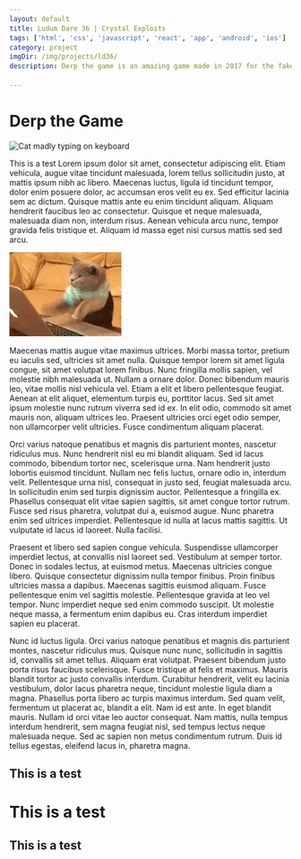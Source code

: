 ```yaml
---
layout: default
title: Ludum Dare 36 | Crystal Exploits
tags: ['html', 'css', 'javascript', 'react', 'app', 'android', 'ios']
category: project
imgDir: /img/projects/ld36/
description: Derp the game is an amazing game made in 2017 for the fake game jam that doesn't exist. This is just a template for the games discription so don't take this to seriously. I could use lorem ipsum but this is more fun. Welp I need more lines so the quick brown fox jumped over the lazy dog.

---
```



Derp the Game
==============

![Cat madly typing on keyboard](/portfolio/ld37/splash.png)

This is a test 
Lorem ipsum dolor sit amet, consectetur adipiscing elit. Etiam vehicula, augue vitae tincidunt malesuada, lorem tellus sollicitudin justo, at mattis ipsum nibh ac libero. Maecenas luctus, ligula id tincidunt tempor, dolor enim posuere dolor, ac accumsan eros velit eu ex. Sed efficitur lacinia sem ac dictum. Quisque mattis ante eu enim tincidunt aliquam. Aliquam hendrerit faucibus leo ac consectetur. Quisque et neque malesuada, malesuada diam non, interdum risus. Aenean vehicula arcu nunc, tempor gravida felis tristique et. Aliquam id massa eget nisi cursus mattis sed sed arcu.

  ![Cat madly typing on keyboard](/img/404-cat.gif)

Maecenas mattis augue vitae maximus ultrices. Morbi massa tortor, pretium eu iaculis sed, ultricies sit amet nulla. Quisque tempor lorem sit amet ligula congue, sit amet volutpat lorem finibus. Nunc fringilla mollis sapien, vel molestie nibh malesuada ut. Nullam a ornare dolor. Donec bibendum mauris leo, vitae mollis nisl vehicula vel. Etiam a elit et libero pellentesque feugiat. Aenean at elit aliquet, elementum turpis eu, porttitor lacus. Sed sit amet ipsum molestie nunc rutrum viverra sed id ex. In elit odio, commodo sit amet mauris non, aliquam ultrices leo. Praesent ultricies orci eget odio semper, non ullamcorper velit ultricies. Fusce condimentum aliquam placerat.

Orci varius natoque penatibus et magnis dis parturient montes, nascetur ridiculus mus. Nunc hendrerit nisl eu mi blandit aliquam. Sed id lacus commodo, bibendum tortor nec, scelerisque urna. Nam hendrerit justo lobortis euismod tincidunt. Nullam nec felis luctus, ornare odio in, interdum velit. Pellentesque urna nisl, consequat in justo sed, feugiat malesuada arcu. In sollicitudin enim sed turpis dignissim auctor. Pellentesque a fringilla ex. Phasellus consequat elit vitae sapien sagittis, sit amet congue tortor rutrum. Fusce sed risus pharetra, volutpat dui a, euismod augue. Nunc pharetra enim sed ultrices imperdiet. Pellentesque id nulla at lacus mattis sagittis. Ut vulputate id lacus id laoreet. Nulla facilisi.

Praesent et libero sed sapien congue vehicula. Suspendisse ullamcorper imperdiet lectus, at convallis nisl laoreet sed. Vestibulum at semper tortor. Donec in sodales lectus, at euismod metus. Maecenas ultricies congue libero. Quisque consectetur dignissim nulla tempor finibus. Proin finibus ultricies massa a dapibus. Maecenas sagittis euismod aliquam. Fusce pellentesque enim vel sagittis molestie. Pellentesque gravida at leo vel tempor. Nunc imperdiet neque sed enim commodo suscipit. Ut molestie neque massa, a fermentum enim dapibus eu. Cras interdum imperdiet sapien eu placerat.




Nunc id luctus ligula. Orci varius natoque penatibus et magnis dis parturient montes, nascetur ridiculus mus. Quisque nunc nunc, sollicitudin in sagittis id, convallis sit amet tellus. Aliquam erat volutpat. Praesent bibendum justo porta risus faucibus scelerisque. Fusce tristique at felis et maximus. Mauris blandit tortor ac justo convallis interdum. Curabitur hendrerit, velit eu lacinia vestibulum, dolor lacus pharetra neque, tincidunt molestie ligula diam a magna. Phasellus porta libero ac turpis maximus interdum. Sed quam velit, fermentum ut placerat ac, blandit a elit. Nam id est ante. In eget blandit mauris. Nullam id orci vitae leo auctor consequat. Nam mattis, nulla tempus interdum hendrerit, sem magna feugiat nisl, sed tempus lectus neque malesuada neque. Sed ac sapien non metus condimentum rutrum. Duis id tellus egestas, eleifend lacus in, pharetra magna.

This is a test
--------------



# This is a test
## This is a test
